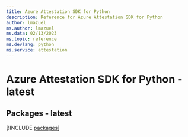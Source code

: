 ```yaml
---
title: Azure Attestation SDK for Python
description: Reference for Azure Attestation SDK for Python
author: lmazuel
ms.author: lmazuel
ms.data: 02/13/2023
ms.topic: reference
ms.devlang: python
ms.service: attestation
---
```

# Azure Attestation SDK for Python - latest
## Packages - latest
[!INCLUDE [packages](attestation-index.md)]